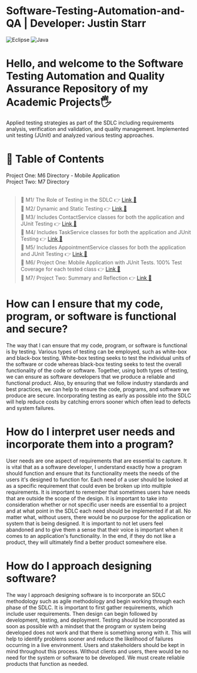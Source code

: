 # Software-Testing-Automation-and-QA | Developer: Justin Starr

![Eclipse](https://img.shields.io/badge/Eclipse-FE7A16.svg?style=for-the-badge&logo=Eclipse&logoColor=white)
![Java](https://img.shields.io/badge/java-%23ED8B00.svg?style=for-the-badge&logo=openjdk&logoColor=white)

# Hello, and welcome to the Software Testing Automation and Quality Assurance Repository of my Academic Projects🖐️

Applied testing strategies as part of the SDLC including requirements analysis, verification and validation, and quality management. Implemented unit testing (JUnit) and analyzed various testing approaches.

# 📖 Table of Contents

Project One: M6 Directory - Mobile Application<br>
Project Two: M7 Directory<br><br>

> 📌 M1/ The Role of Testing in the SDLC 👉 [Link 🔗](https://www.github.com/JustinStarrSNHU/Software-Testing-Automation-and-QA/tree/main/M1)<br>
📌 M2/ Dynamic and Static Testing 👉 [Link 🔗](https://www.github.com/JustinStarrSNHU/Software-Testing-Automation-and-QA/tree/main/M2)<br>
📌 M3/ Includes ContactService classes for both the application and JUnit Testing 👉 [Link 🔗](https://www.github.com/JustinStarrSNHU/Software-Testing-Automation-and-QA/tree/main/M3)<br>
📌 M4/ Includes TaskService classes for both the application and JUnit Testing 👉 [Link 🔗](https://www.github.com/JustinStarrSNHU/Software-Testing-Automation-and-QA/tree/main/M4)<br>
📌 M5/ Includes AppointmentService classes for both the application and JUnit Testing 👉 [Link 🔗](https://www.github.com/JustinStarrSNHU/Software-Testing-Automation-and-QA/tree/main/M5)<br>
📌 M6/ Project One: Mobile Application with JUnit Tests. 100% Test Coverage for each tested class 👉 [Link 🔗](https://www.github.com/JustinStarrSNHU/Software-Testing-Automation-and-QA/tree/main/M6)<br>
📌 M7/ Project Two: Summary and Reflection 👉 [Link 🔗](https://www.github.com/JustinStarrSNHU/Software-Testing-Automation-and-QA/tree/main/M7)<br>

# How can I ensure that my code, program, or software is functional and secure?

The way that I can ensure that my code, program, or software is functional is by testing. Various types of testing can be employed, such as white-box and black-box testing. White-box testing seeks to test the individual units of the software or code whereas black-box testing seeks to test the overall functionality of the code or software. Together, using both types of testing, we can ensure as software developers that we produce a reliable and functional product. Also, by ensuring that we follow industry standards and best practices, we can help to ensure the code, programs, and software we produce are secure. Incorporating testing as early as possible into the SDLC will help reduce costs by catching errors sooner which often lead to defects and system failures.  

# How do I interpret user needs and incorporate them into a program?

User needs are one aspect of requirements that are essential to capture. It is vital that as a software developer, I understand exactly how a program should function and ensure that its functionality meets the needs of the users it's designed to function for. 
Each need of a user should be looked at as a specific requirement that could even be broken up into multiple requirements. It is important to remember that sometimes users have needs that are outside the scope of the design. It is important to take into consideration whether or not
specific user needs are essential to a project and at what point in the SDLC each need should be implemented if at all. No matter what, without users, there would be no purpose for the application or system that is being designed. It is important to not let users feel abandoned and to give them a sense that their voice is 
important when it comes to an application's functionality. In the end, if they do not like a product, they will ultimately find a better product somewhere else.

# How do I approach designing software?

The way I approach designing software is to incorporate an SDLC methodology such as agile methodology and begin working through each phase of the SDLC. It is important to first gather requirements, which include user requirements. Then design can begin followed by development, testing, and deployment. Testing should be incorporated as soon as possible with a mindset that the program or system being developed does not work and that there is something wrong with it. This will help to identify problems sooner and reduce the likelihood of failures occurring in a live environment. Users and stakeholders should be kept in mind throughout this process. Without clients and users, there would be no need for the system or software to be developed. We must create reliable products that function as needed.